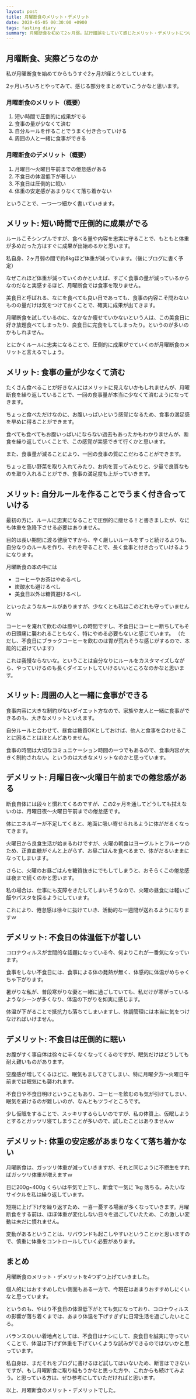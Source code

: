 ```yaml
---
layout: post
title: 月曜断食のメリット・デメリット
date: 2020-05-05 00:30:00 +0900
tags: fasting diary
summary: 月曜断食を初めて2ヶ月弱。試行錯誤をしていて感じたメリット・デメリットについて書いて行きます。
---
```


## 月曜断食、実際どうなのか

私が月曜断食を始めてからもうすぐ2ヶ月が経とうとしています。

2ヶ月いろいろとやってみて、感じる部分をまとめていこうかなと思います。

### 月曜断食のメリット（概要）

1. 短い時間で圧倒的に成果がでる
2. 食事の量が少なくて済む
3. 自分ルールを作ることでうまく付き合っていける
4. 周囲の人と一緒に食事ができる

### 月曜断食のデメリット（概要）

1. 月曜日〜火曜日午前までの倦怠感がある
2. 不食日の体温低下が著しい
3. 不食日は圧倒的に眠い
4. 体重の安定感があまりなくて落ち着かない

ということで、一つ一つ細かく書いていきます。

## メリット: 短い時間で圧倒的に成果がでる

ルールこそシンプルですが、食べる量や内容を忠実に守ることで、もともと体重が多めだった方はすぐに成果が出始めるかと思います。

私自身、2ヶ月弱の間で約8kgほど体重が減っています。（後にブログに書く予定）

なぜこれほど体重が減っていくのかといえば、すごく食事の量が減っているからなのだなと実感するほど、月曜断食では食事を取りません。

美食日と呼ばれる、なにを食べても良い日であっても、食事の内容こそ問わないものの量だけは気をつけておくことで、確実に成果が出てきます。

月曜断食を試しているのに、なかなか痩せていかないという人は、この美食日に好き放題食べてしまったり、良食日に完食をしてしまったり。というのが多いのかもしれません。

とにかくルールに忠実になることで、圧倒的に成果がでていくのが月曜断食のメリットと言えるでしょう。

## メリット: 食事の量が少なくて済む

たくさん食べることが好きな人にはメリットに見えないかもしれませんが、月曜断食を繰り返していることで、一回の食事量が本当に少なくて済むようになってきます。

ちょっと食べただけなのに、お腹いっぱいという感覚になるため、食事の満足感を早めに得ることができます。

食べても食べてもお腹いっぱいにならない過去もあったかもわかりませんが、断食を繰り返していくことで、この感覚が実感できて行くかと思います。

また、食事量が減ることにより、一回の食事の質にこだわることができます。

ちょっと高い野菜を取り入れてみたり、お肉を買ってみたりと、少量で良質なものを取り入れることができ、食事の満足度も上がっていきます。

## メリット: 自分ルールを作ることでうまく付き合っていける

最初の方に、ルールに忠実になることで圧倒的に痩せる！と書きましたが、なにも体重を急降下させる必要はありません。

目的は長い期間に渡る健康ですから、辛く厳しいルールをずっと続けるよりも、自分なりのルールを作り、それを守ることで、長く食事と付き合っていけるようになります。

月曜断食の本の中には

- コーヒーやお茶はやめるべし
- 炭酸水も避けるべし
- 美食日以外は糖質避けるべし

といったようなルールがありますが、少なくとも私はこのどれも守っていませんｗ

コーヒーを淹れて飲むのは癒やしの時間ですし、不食日にコーヒー断ちしてもその日頭痛に襲われることもなく、特にやめる必要もないと感じています。
（ただし、不食日にブラックコーヒーを飲むのは胃が荒れそうな感じがするので、本能的に避けています）

これは我慢ならないな。ということは自分なりにルールをカスタマイズしながら、やっていけるのも長くダイエットしていけるいいところなのかなと思います。

## メリット: 周囲の人と一緒に食事ができる

食事内容に大きな制約がないダイエット方なので、家族や友人と一緒に食事ができるのも、大きなメリットといえます。

自分ルールと合わせて、昼食は糖質OKとしておけば、他人と食事を合わせることに困ることはほとんどありません。

食事の時間は大切なコミュニケーション時間の一つでもあるので、食事内容が大きく制約されない。というのは大きなメリットなのかと思っています。

## デメリット: 月曜日夜〜火曜日午前までの倦怠感がある

断食自体には段々と慣れてくるのですが、この2ヶ月を通してどうしても拭えないのは、月曜日夜〜火曜日午前までの倦怠感です。

体にエネルギーが不足してくると、地面に吸い寄せられるように体がだるくなってきます。

火曜日から良食生活が始まるわけですが、火曜の朝食はヨーグルトとフルーツのため、正直血糖がぐんと上がらず、お昼ごはんを食べるまで、体がだるいままになってしまいます。

さらに、火曜のお昼ごはんを糖質抜きにでもしてしまうと、おそらくこの倦怠感は夜まで続くのかと思います。

私の場合は、仕事にも支障をきたしてしまいそうなので、火曜の昼食には軽いご飯やパスタを採るようにしています。

これにより、倦怠感は徐々に抜けていき、活動的な一週間が送れるようになりますｗ

## デメリット: 不食日の体温低下が著しい

コロナウィルスが世間的な話題になっている今、何よりこれが一番気になっています。

食事をしない不食日には、食事による体の発熱が無く、体感的に体温がめちゃくちゃ下がります。

暑がりな私が、普段寒がりな妻と一緒に過ごしていても、私だけが寒がっているようなシーンが多くなり、体温の下がりを如実に感じます。

体温が下がることで抵抗力も落ちてしまいますし、体調管理には本当に気をつけなければいけません。

## デメリット: 不食日は圧倒的に眠い

お腹がすく事自体は徐々に辛くなくなってくるのですが、眠気だけはどうしても耐え難いものがあります。

空腹感が増してくるほどに、眠気もましてきてしまい、特に月曜夕方〜火曜日午前までは眠気にも襲われます。

不食日や不食日明けということもあり、コーヒーを飲むのも気が引けてしまい、眠気を避けるのが難しいのが、なんともツライところです。

少し仮眠をすることで、スッキリするらしいのですが、私の体質上、仮眠しようとするとガッツリ寝てしまうことが多いので、試したことはありませんｗ

## デメリット: 体重の安定感があまりなくて落ち着かない

月曜断食は、ガッツリ体重が減っていきますが、それと同じように不摂生をすればガッツリ体重が増えますｗ

日に200g~400g くらいは平気で上下し、断食で一気に 1kg 落ちる。みたいなサイクルを私は繰り返しています。

短期に上げ下げを繰り返すため、一喜一憂する場面が多くなっていきます。月曜断食をする前は、ほぼ体重が変化しない日々を過ごしていたため、この激しい変動は未だに慣れません。

変動があるということは、リバウンドも起こしやすいということかと思いますので、慎重に体重をコントロールしていく必要があります。

## まとめ

月曜断食のメリット・デメリットを4つずつ上げていきました。

個人的にはおすすめしたい側面もある一方で、今現在はあまりおすすめしにくいなと思っています。

というのも、やはり不食日の体温低下がとても気になっており、コロナウィルスの影響が落ち着くまでは、あまり体温を下げすぎずに日常生活を過ごしたいところ。

バランスのいい着地点としては、不食日はナシにして、良食日を誠実に守っていくことで、体温は下げず体重を下げていくような試みができるのではないかと思っています。

私自身は、まだそれをブログに書けるほど試してはいないため、断言はできないですが、もし月曜断食に取り組もうかなと思った方や、これからも続けてみよう。と思っている方は、ぜひ参考にしていただければと思います。

以上、月曜断食のメリット・デメリットでした。
